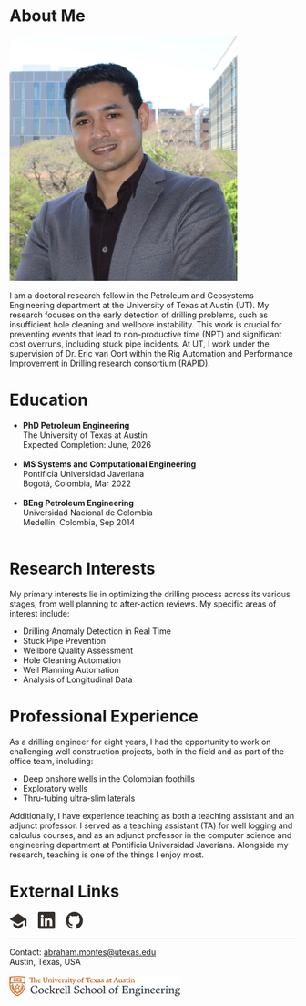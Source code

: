<!-- Google tag (gtag.js) -->
<script async src="https://www.googletagmanager.com/gtag/js?id=G-JYXJ5690TJ"></script>
<script>
  window.dataLayer = window.dataLayer || [];
  function gtag(){dataLayer.push(arguments);}
  gtag('js', new Date());

  gtag('config', 'G-JYXJ5690TJ');
</script>

# About Me
<img src="./src/Headshot.jpg" width="400" alt="Abraham's Headshot"/>
<p>I am a doctoral research fellow in the Petroleum and Geosystems Engineering department at the University of Texas at Austin (UT). My research focuses on the early detection of drilling problems, such as insufficient hole cleaning and wellbore instability. This work is crucial for preventing events that lead to non-productive time (NPT) and significant cost overruns, including stuck pipe incidents. At UT, I work under the supervision of Dr. Eric van Oort within the Rig Automation and Performance Improvement in Drilling research consortium (RAPID).</p>

# Education
<ul>
  <li><strong>PhD Petroleum Engineering</strong><br>
The University of Texas at Austin <br>
Expected Completion: June, 2026 </li> <br>
<li><strong>MS Systems and Computational Engineering</strong> <br>
Pontificia Universidad Javeriana <br>
Bogotá, Colombia, Mar 2022</li> <br>
<li><strong>BEng Petroleum Engineering</strong> <br>
Universidad Nacional de Colombia <br>
Medellín, Colombia, Sep 2014</li> <br>
</ul>

# Research Interests
<p>My primary interests lie in optimizing the drilling process across its various stages, from well planning to after-action reviews. My specific areas of interest include: </p>
<ul>
<li>Drilling Anomaly Detection in Real Time</li>
<li>Stuck Pipe Prevention</li>
<li>Wellbore Quality Assessment</li>
<li>Hole Cleaning Automation</li>
<li>Well Planning Automation</li>
<li>Analysis of Longitudinal Data</li>
</ul>

# Professional Experience
<p>As a drilling engineer for eight years, I had the opportunity to work on challenging well construction projects, both in the field and as part of the office team, including:</p>
<ul>
<li>Deep onshore wells in the Colombian foothills</li>
<li>Exploratory wells</li>
<li>Thru-tubing ultra-slim laterals</li>
</ul>
<p>Additionally, I have experience teaching as both a teaching assistant and an adjunct professor. I served as a teaching assistant (TA) for well logging and calculus courses, and as an adjunct professor in the computer science and engineering department at Pontificia Universidad Javeriana. Alongside my research, teaching is one of the things I enjoy most.</p>

# External Links
<a href=""><img src="./src/icono_scholar_dark.svg" width=30/></a> &nbsp; &nbsp;
<a href=""><img src="./src/icono_linkedin_dark.svg" width=30/></a> &nbsp; &nbsp;
<a href=""><img src="./src/icono_github_dark.svg" width=30/></a> &nbsp; &nbsp;

---------------------------------------------------------------------------------------
Contact: abraham.montes@utexas.edu <br>
Austin, Texas, USA <br> <br>
<img src="./src/RGB_formal_Cockrell.png" width=300/>
